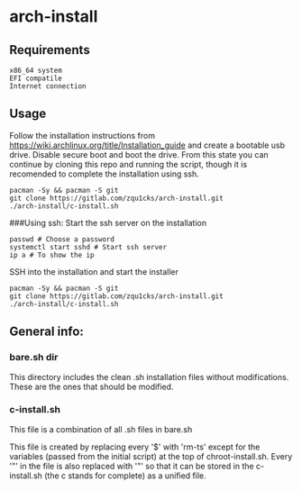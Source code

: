 # arch-install

## Requirements
```
x86_64 system
EFI compatile
Internet connection
```

## Usage
Follow the installation instructions from https://wiki.archlinux.org/title/Installation_guide and create a bootable usb drive. Disable secure boot and boot the drive.
From this state you can continue by cloning this repo and running the script, though it is recomended to complete the installation using ssh.
```
pacman -Sy && pacman -S git
git clone https://gitlab.com/zqu1cks/arch-install.git
./arch-install/c-install.sh
```
###Using ssh:
Start the ssh server on the installation
```
passwd # Choose a password
systemctl start sshd # Start ssh server
ip a # To show the ip
```
SSH into the installation and start the installer
```
pacman -Sy && pacman -S git
git clone https://gitlab.com/zqu1cks/arch-install.git
./arch-install/c-install.sh
```

## General info:

### bare.sh dir
This directory includes the clean .sh installation files without modifications. These are the ones that should be modified.

### c-install.sh
This file is a combination of all .sh files in bare.sh

This file is created by replacing every '$' with 'rm-ts' except for the variables (passed from the initial script) at the top of chroot-install.sh.
Every '"' in the file is also replaced with '\"' so that it can be stored in the c-install.sh (the c stands for complete) as a unified file.
